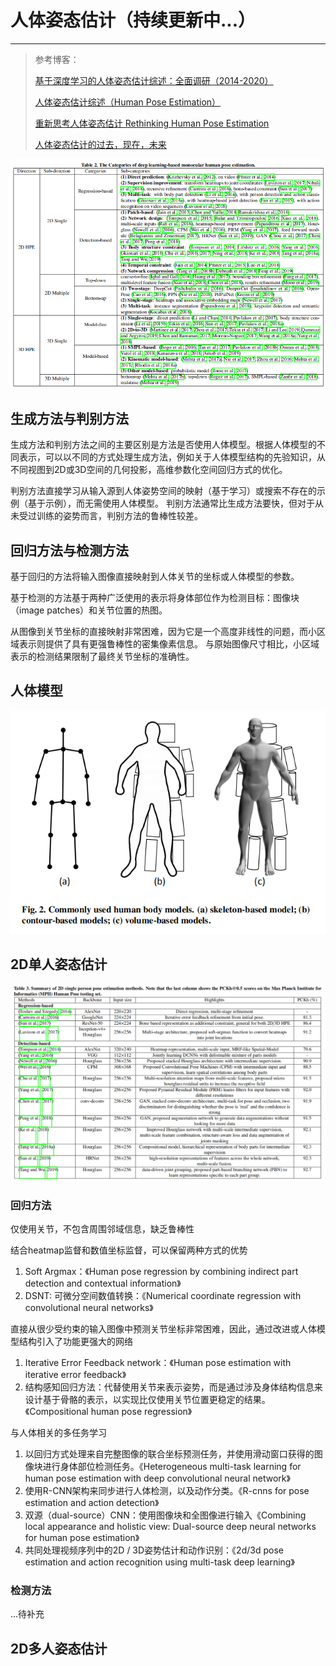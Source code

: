 # 人体姿态估计（持续更新中...）

---

> 参考博客：
>
> [基于深度学习的人体姿态估计综述：全面调研（2014-2020）](https://zhuanlan.zhihu.com/p/339527650)
>
> [人体姿态估计综述（Human Pose Estimation）](https://zhuanlan.zhihu.com/p/331564848)
>
> [重新思考人体姿态估计 Rethinking Human Pose Estimation](https://zhuanlan.zhihu.com/p/72561165?utm_source=wechat_session)
>
> [人体姿态估计的过去，现在，未来](https://zhuanlan.zhihu.com/p/85506259)



![1613719993759](assets/1613719993759.png)

## 生成方法与判别方法

生成方法和判别方法之间的主要区别是方法是否使用人体模型。根据人体模型的不同表示，可以以不同的方式处理生成方法，例如关于人体模型结构的先验知识，从不同视图到2D或3D空间的几何投影，高维参数化空间回归方式的优化。

判别方法直接学习从输入源到人体姿势空间的映射（基于学习）或搜索不存在的示例（基于示例），而无需使用人体模型。 判别方法通常比生成方法要快，但对于从未受过训练的姿势而言，判别方法的鲁棒性较差。



## 回归方法与检测方法

基于回归的方法将输入图像直接映射到人体关节的坐标或人体模型的参数。 

基于检测的方法基于两种广泛使用的表示将身体部位作为检测目标：图像块（image patches）和关节位置的热图。

从图像到关节坐标的直接映射非常困难，因为它是一个高度非线性的问题，而小区域表示则提供了具有更强鲁棒性的密集像素信息。 与原始图像尺寸相比，小区域表示的检测结果限制了最终关节坐标的准确性。



## 人体模型

![1613720484698](assets/1613720484698.png)

## 2D单人姿态估计

![1613720552865](assets/1613720552865.png)

### 回归方法

仅使用关节，不包含周围邻域信息，缺乏鲁棒性

结合heatmap监督和数值坐标监督，可以保留两种方式的优势

1. Soft Argmax：《Human pose regression by combining indirect part detection and contextual information》
2. DSNT: 可微分空间数值转换：《Numerical coordinate regression with convolutional neural networks》



直接从很少受约束的输入图像中预测关节坐标非常困难，因此，通过改进或人体模型结构引入了功能更强大的网络

1. Iterative Error Feedback network：《Human pose estimation with iterative error feedback》
2. 结构感知回归方法：代替使用关节来表示姿势，而是通过涉及身体结构信息来设计基于骨骼的表示，以实现比仅使用关节位置更稳定的结果。《Compositional human pose regression》

与人体相关的多任务学习

1. 以回归方式处理来自完整图像的联合坐标预测任务，并使用滑动窗口获得的图像块进行身体部位检测任务。《Heterogeneous multi-task learning for human pose estimation with deep convolutional neural network》
2. 使用R-CNN架构来同步进行人体检测，以及动作分类。《R-cnns for pose estimation and action detection》
3. 双源（dual-source）CNN：使用图像块和全图像进行输入《Combining local appearance and holistic view: Dual-source deep neural networks for human pose estimation》
4. 共同处理视频序列中的2D / 3D姿势估计和动作识别：《2d/3d pose estimation and action recognition using multi-task deep learning》



### 检测方法

...待补充



## 2D多人姿态估计





